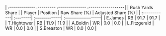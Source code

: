 | :------------- :--------- :-------------- :------------------|
|                       Rush Yards Share                       |
| Player       | Position | Raw Share (%) | Adjusted Share (%) |
| :------------| :--------| :-------------| :------------------|
| E.James      | RB       | 91.7          | 91.7               |
| T.Hightower  | RB       | 11.9          | 11.9               |
| A.Boldin     | WR       | 0.0           | 0.0                |
| L.Fitzgerald | WR       | 0.0           | 0.0                |
| S.Breaston   | WR       | 0.0           | 0.0                |